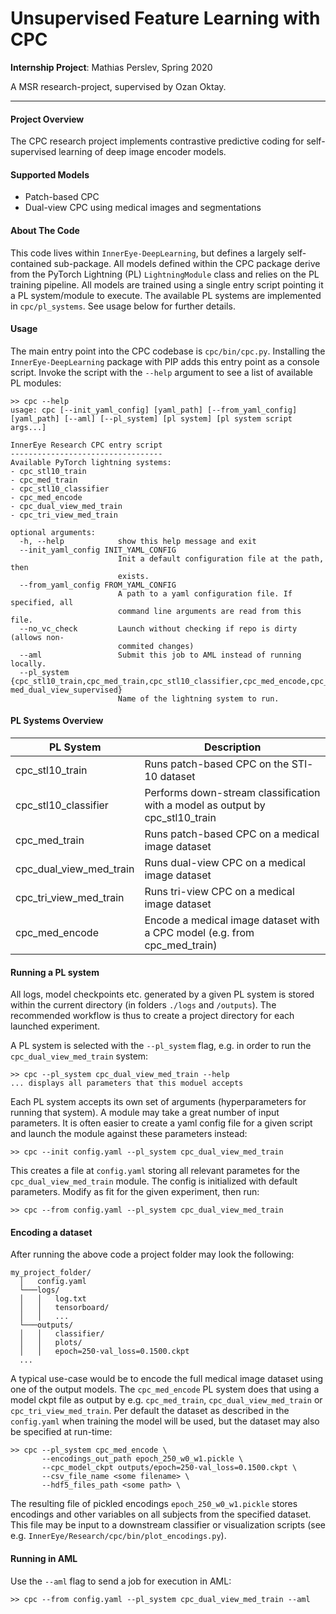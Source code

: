 # Unsupervised Feature Learning with CPC

**Internship Project**: Mathias Perslev, Spring 2020

A MSR research-project, supervised by Ozan Oktay.

---

#### Project Overview
The CPC research project implements contrastive predictive coding for self-supervised learning of deep image encoder
models.

#### Supported Models

* Patch-based CPC
* Dual-view CPC using medical images and segmentations

#### About The Code
This code lives within `InnerEye-DeepLearning`, but defines a largely self-contained sub-package. All models defined 
within the CPC package derive from the PyTorch Lightning (PL) `LightningModule` class and relies on the PL training 
pipeline. All models are trained using a single entry script pointing it a PL system/module to 
execute. The available PL systems are implemented in `cpc/pl_systems`. See usage below for further details.

#### Usage
The main entry point into the CPC codebase is `cpc/bin/cpc.py`. Installing the `InnerEye-DeepLearning` package with
PIP adds this entry point as a console script. Invoke the script with the `--help` argument to see a list of available
PL modules:

```
>> cpc --help
usage: cpc [--init_yaml_config] [yaml_path] [--from_yaml_config] [yaml_path] [--aml] [--pl_system] [pl system] [pl system script args...]

InnerEye Research CPC entry script
----------------------------------
Available PyTorch lightning systems:
- cpc_stl10_train
- cpc_med_train
- cpc_stl10_classifier
- cpc_med_encode
- cpc_dual_view_med_train
- cpc_tri_view_med_train

optional arguments:
  -h, --help            show this help message and exit
  --init_yaml_config INIT_YAML_CONFIG
                        Init a default configuration file at the path, then
                        exists.
  --from_yaml_config FROM_YAML_CONFIG
                        A path to a yaml configuration file. If specified, all
                        command line arguments are read from this file.
  --no_vc_check         Launch without checking if repo is dirty (allows non-
                        commited changes)
  --aml                 Submit this job to AML instead of running locally.
  --pl_system {cpc_stl10_train,cpc_med_train,cpc_stl10_classifier,cpc_med_encode,cpc_dual_view_med_train,cpc_tri_view_med_train, med_dual_view_supervised}
                        Name of the lightning system to run.
```

#### PL Systems Overview

| PL System               | Description                                                                   |
|-------------------------|-------------------------------------------------------------------------------|
| cpc_stl10_train         | Runs patch-based CPC on the STl-10 dataset                                    |
| cpc_stl10_classifier    | Performs down-stream classification with a model as output by cpc_stl10_train |
| cpc_med_train           | Runs patch-based CPC on a medical image dataset                               |
| cpc_dual_view_med_train | Runs dual-view CPC on a medical image dataset                                 |
| cpc_tri_view_med_train  | Runs tri-view CPC on a medical image dataset                                  |
| cpc_med_encode          | Encode a medical image dataset with a CPC model (e.g. from cpc_med_train)     |

#### Running a PL system
All logs, model checkpoints etc. generated by a given PL system is stored within the current directory (in folders 
`./logs` and `/outputs`). The recommended workflow is thus to create a project directory for each launched experiment.

A PL system is selected with the `--pl_system` flag, e.g. in order to run the `cpc_dual_view_med_train` system:

```
>> cpc --pl_system cpc_dual_view_med_train --help
... displays all parameters that this moduel accepts
```

Each PL system accepts its own set of arguments (hyperparameters for running that system). A module may take a great 
number of input parameters. It is often easier to create a yaml config file for a given script and launch the module
against these parameters instead:

```
>> cpc --init config.yaml --pl_system cpc_dual_view_med_train
```

This creates a file at `config.yaml` storing all relevant parametes for the `cpc_dual_view_med_train` module. The config
is initialized with default parameters. Modify as fit for the given experiment, then run:

```
>> cpc --from config.yaml --pl_system cpc_dual_view_med_train
```


#### Encoding a dataset
After running the above code a project folder may look the following:

```
my_project_folder/
  │   config.yaml
  └───logs/
  │   │   log.txt
  │   │   tensorboard/
  │   │   ...
  └───outputs/
  │   │   classifier/
  │   │   plots/
  │   │   epoch=250-val_loss=0.1500.ckpt
  ...
```

A typical use-case would be to encode the full medical image dataset using one of the output models. The `cpc_med_encode` PL 
system does that using a model ckpt file as output by e.g. `cpc_med_train`, `cpc_dual_view_med_train`
or `cpc_tri_view_med_train`. Per default the dataset as described in the `config.yaml` when training the model will be
used, but the dataset may also be specified at run-time:

```
>> cpc --pl_system cpc_med_encode \
       --encodings_out_path epoch_250_w0_w1.pickle \
       --cpc_model_ckpt outputs/epoch=250-val_loss=0.1500.ckpt \
       --csv_file_name <some filename> \
       --hdf5_files_path <some path> \
```

The resulting file of pickled encodings `epoch_250_w0_w1.pickle` stores encodings and other variables on all subjects
from the specified dataset. This file may be input to a downstream classifier or visualization scripts 
(see e.g. `InnerEye/Research/cpc/bin/plot_encodings.py`).


#### Running in AML
Use the `--aml` flag to send a job for execution in AML:
```
>> cpc --from config.yaml --pl_system cpc_dual_view_med_train --aml
```
